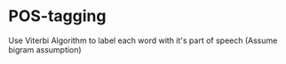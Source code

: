 # POS-tagging
Use Viterbi Algorithm to label each word with it's part of speech (Assume bigram assumption)
